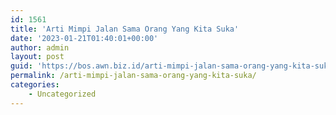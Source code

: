 ```yaml
---
id: 1561
title: 'Arti Mimpi Jalan Sama Orang Yang Kita Suka'
date: '2023-01-21T01:40:01+00:00'
author: admin
layout: post
guid: 'https://bos.awn.biz.id/arti-mimpi-jalan-sama-orang-yang-kita-suka/'
permalink: /arti-mimpi-jalan-sama-orang-yang-kita-suka/
categories:
    - Uncategorized
---
```


